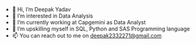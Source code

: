 - 👋 Hi, I’m Deepak Yadav
- 👀 I’m interested in Data Analysis
- 🌱 I’m currently working at Capgemini as Data Analyst
- 💞️ I’m upskilling myself in SQL, Python and SAS Programming language
- 📫 You can reach out to me on deepak2332271@gmail.com


<!---
Deepak2k20/Deepak2k20 is a ✨ special ✨ repository because its `README.md` (this file) appears on your GitHub profile.
You can click the Preview link to take a look at your changes.
--->
